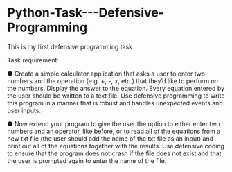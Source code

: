 # Python-Task---Defensive-Programming

This is my first defensive programming task

Task requirement:

● Create a simple calculator application that asks a user to enter two numbers and the operation (e.g. +, -, x, etc.) that they’d like to perform on the numbers. Display the answer to the equation. Every equation entered by the user should be written to a text file. Use defensive programming to write this program in a manner that is robust and handles unexpected events and user inputs.

● Now extend your program to give the user the option to either enter two numbers and an operator, like before, or to read all of the equations from a new txt file (the user should add the name of the txt file as an input) and print out all of the equations together with the results. Use defensive coding to ensure that the program does not crash if the file does not exist and that the user is prompted again to enter the name of the file.
